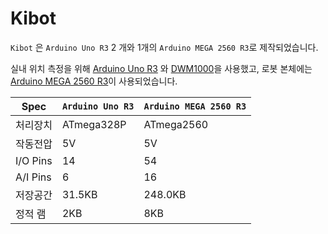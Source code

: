# Kibot
`Kibot` 은 `Arduino Uno R3` 2 개와 1개의 `Arduino MEGA 2560 R3`로 제작되었습니다.

실내 위치 측정을 위해 [Arduino Uno R3](https://store.arduino.cc/usa/arduino-uno-rev3) 와 [DWM1000](https://store.arduino.cc/usa/arduino-uno-rev3)을 사용했고, 로봇 본체에는 [Arduino MEGA 2560 R3](https://store.arduino.cc/usa/arduino-mega-2560-rev3)이 사용되었습니다.

Spec | `Arduino Uno R3` | `Arduino MEGA 2560 R3`
---- | ---------------- | ----------------------
처리장치 | ATmega328P | ATmega2560
작동전압 | 5V | 5V
I/O Pins | 14 | 54
A/I Pins | 6 | 16
저장공간 | 31.5KB | 248.0KB
정적 램 | 2KB | 8KB
